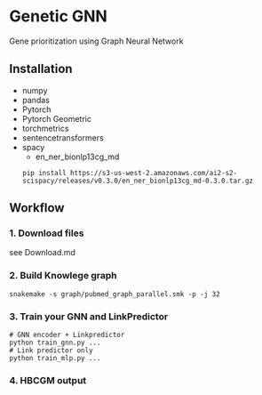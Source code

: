 # Genetic GNN
Gene prioritization using Graph Neural Network




## Installation
- numpy
- pandas
- Pytorch
- Pytorch Geometric
- torchmetrics
- sentencetransformers
- spacy
    - en_ner_bionlp13cg_md
    ```shell
    pip install https://s3-us-west-2.amazonaws.com/ai2-s2-scispacy/releases/v0.3.0/en_ner_bionlp13cg_md-0.3.0.tar.gz
    ```

## Workflow
### 1. Download files
see Download.md
### 2. Build Knowlege graph
```shell
snakemake -s graph/pubmed_graph_parallel.smk -p -j 32
```

### 3. Train your GNN and LinkPredictor
```shell
# GNN encoder + Linkpredictor
python train_gnn.py ...
# Link predictor only
python train_mlp.py ...
```

### 4. HBCGM output 

